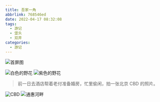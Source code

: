 ```yaml
---
title: 吾家一角
abbrlink: 768546ed
date: 2022-04-17 08:32:08
tags:
  - 游记
  - 垡头
  - 双井
categories:
  - 游记
---
```


![首屏图](https://s11.ax1x.com/2024/02/22/pFNCWM8.jpg)

<!-- more -->

![白色的野花](https://s11.ax1x.com/2024/02/22/pFNC6PI.jpg)
![紫色的野花](https://s11.ax1x.com/2024/02/22/pFNCgRP.jpg)

> 前一日去酒店帮着老付准备婚房，忙里偷闲，拍一张北京 CBD 的照片。

![CBD](https://s11.ax1x.com/2024/02/22/pFNCcGt.jpg)
![通惠河畔](https://s11.ax1x.com/2024/02/22/pFNC2xf.jpg)
